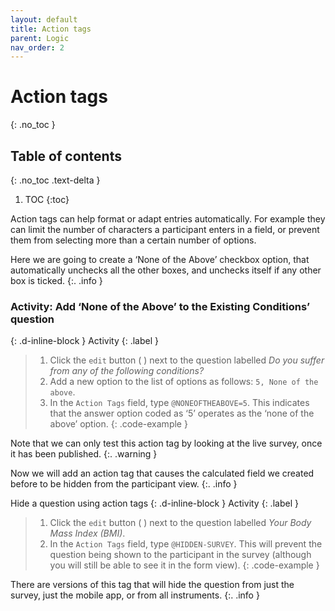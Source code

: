 ```yaml
---
layout: default
title: Action tags
parent: Logic
nav_order: 2
---
```


# Action tags
{: .no_toc }

## Table of contents
{: .no_toc .text-delta }

1. TOC
{:toc}

Action tags can help format or adapt entries automatically. For example they can limit the number of characters a participant enters in a field, or prevent them from selecting more than a certain number of options.

Here we are going to create a ‘None of the Above’ checkbox option, that automatically unchecks all the other boxes, and unchecks itself if any other box is ticked.
{:. .info }

### Activity: Add ‘None of the Above’ to the Existing Conditions’ question
{: .d-inline-block }
Activity
{: .label }
> 1. Click the `edit` button ( ) next to the question labelled _Do you suffer from any of the following conditions?_
> 2. Add a new option to the list of options as follows: `5, None of the above`.
> 3. In the `Action Tags` field, type `@NONEOFTHEABOVE=5`. This indicates that the answer option coded as ‘5’ operates as the ‘none of the above’ option.
{: .code-example }
<!-- The {: .code-example } snippet causes the paragraph above to be enclosed in a box. -->

Note that we can only test this action tag by looking at the live survey, once it has been published.
{:. .warning }

Now we will add an action tag that causes the calculated field we created before to be hidden from the participant view.
{:. .info }

Hide a question using action tags
{: .d-inline-block }
Activity
{: .label }
> 1. Click the `edit` button ( ) next to the question labelled _Your Body Mass Index (BMI)_.
> 2. In the `Action Tags` field, type `@HIDDEN-SURVEY`. This will prevent the question being shown to the participant in the survey (although you will still be able to see it in the form view).
{: .code-example }
<!-- The {: .code-example } snippet causes the paragraph above to be enclosed in a box. -->

There are versions of this tag that will hide the question from just the survey, just the mobile app, or from all instruments.
{:. .info }